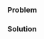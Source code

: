 ### Problem

<!-- brief description of issue, bullets are preferred -->

### Solution

<!-- brief description of solution, bullets are preferred -->
